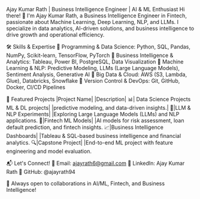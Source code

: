 Ajay Kumar Rath | Business Intelligence Engineer | AI & ML Enthusiast
Hi there! 👋 I'm Ajay Kumar Rath, a Business Intelligence Engineer in Fintech, passionate about Machine Learning, Deep Learning, NLP, and LLMs. I specialize in data analytics, AI-driven solutions, and business intelligence to drive growth and operational efficiency.


🛠️ Skills & Expertise
🔹 Programming & Data Science: Python, SQL, Pandas, NumPy, Scikit-learn, TensorFlow, PyTorch
🔹 Business Intelligence & Analytics: Tableau, Power BI, PostgreSQL, Data Visualization
🔹 Machine Learning & NLP: Predictive Modeling, LLMs (Large Language Models), Sentiment Analysis, Generative AI
🔹 Big Data & Cloud: AWS (S3, Lambda, Glue), Databricks, Snowflake
🔹 Version Control & DevOps: Git, GitHub, Docker, CI/CD Pipelines

📌 Featured Projects
|Project Name|	                             |Description|
📊| Data Science Projects	ML & DL projects|  |predictive modeling, and data-driven insights.|
🧠|LLM & NLP Experiments|	                   |Exploring Large Language Models (LLMs) and NLP applications.
🏦|Fintech ML Models|                        |AI models for risk assessment, loan default prediction, and fintech insights.
📈|Business Intelligence Dashboards|         |Tableau & SQL-based business intelligence and financial analytics.
🔍|Capstone Project|	                       |End-to-end ML project with feature engineering and model evaluation.

📬 Let's Connect!
🔹 Email: ajayrath6@gmail.com
🔹 LinkedIn: Ajay Kumar Rath
🔹 GitHub: @ajayrath94

🚀 Always open to collaborations in AI/ML, Fintech, and Business Intelligence!



  

<!---
ajayrath94/ajayrath94 is a ✨ special ✨ repository because its `README.md` (this file) appears on your GitHub profile.
You can click the Preview link to take a look at your changes.
--->

